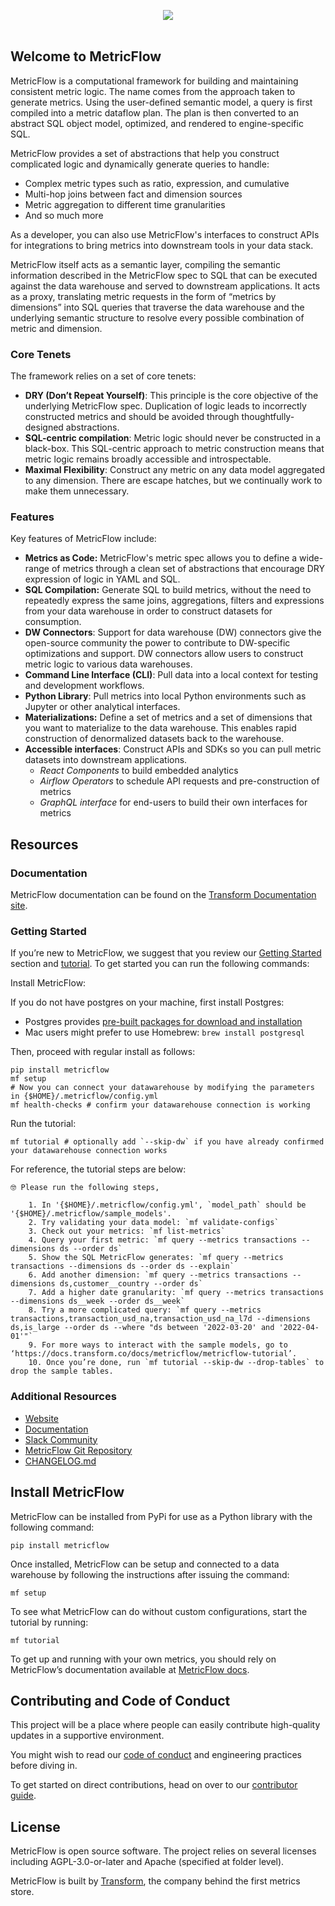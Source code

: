 <p align="center">
<img src="assets/MetricFlow_logo.png" />
<br /><br />
</p>

## Welcome to MetricFlow

MetricFlow is a computational framework for building and maintaining consistent metric logic. The name comes from the approach taken to generate metrics. Using the user-defined semantic model, a query is first compiled into a metric dataflow plan. The plan is then converted to an abstract SQL object model, optimized, and rendered to engine-specific SQL.

MetricFlow provides a set of abstractions that help you construct complicated logic and dynamically generate queries to handle:

- Complex metric types such as ratio, expression, and cumulative
- Multi-hop joins between fact and dimension sources
- Metric aggregation to different time granularities
- And so much more

As a developer, you can also use MetricFlow's interfaces to construct APIs for integrations to bring metrics into downstream tools in your data stack.

MetricFlow itself acts as a semantic layer, compiling the semantic information described in the MetricFlow spec to SQL that can be executed against the data warehouse and served to downstream applications. It acts as a proxy, translating metric requests in the form of “metrics by dimensions” into SQL queries that traverse the data warehouse and the underlying semantic structure to resolve every possible combination of metric and dimension.

### Core Tenets

The framework relies on a set of core tenets:

- **DRY (Don’t Repeat Yourself)**: This principle is the core objective of the underlying MetricFlow spec. Duplication of logic leads to incorrectly constructed metrics and should be avoided through thoughtfully-designed abstractions.
- **SQL-centric compilation**: Metric logic should never be constructed in a black-box. This SQL-centric approach to metric construction means that metric logic remains broadly accessible and introspectable.
- **Maximal Flexibility**: Construct any metric on any data model aggregated to any dimension. There are escape hatches, but we continually work to make them unnecessary.

### Features

Key features of MetricFlow include:

- **Metrics as Code:** MetricFlow's metric spec allows you to define a wide-range of metrics through a clean set of abstractions that encourage DRY expression of logic in YAML and SQL.
- **SQL Compilation:** Generate SQL to build metrics, without the need to repeatedly express the same joins, aggregations, filters and expressions from your data warehouse in order to construct datasets for consumption.
- **DW Connectors**: Support for data warehouse (DW) connectors give the open-source community the power to contribute to DW-specific optimizations and support. DW connectors allow users to construct metric logic to various data warehouses.
- **Command Line Interface (CLI)**: Pull data into a local context for testing and development workflows.
- **Python Library**: Pull metrics into local Python environments such as Jupyter or other analytical interfaces.
- **Materializations:** Define a set of metrics and a set of dimensions that you want to materialize to the data warehouse. This enables rapid construction of denormalized datasets back to the warehouse.
- **Accessible interfaces**: Construct APIs and SDKs so you can pull metric datasets into downstream applications.
  - _React Components_ to build embedded analytics
  - _Airflow Operators_ to schedule API requests and pre-construction of metrics
  - _GraphQL interface_ for end-users to build their own interfaces for metrics

## Resources

### Documentation

MetricFlow documentation can be found on the [Transform Documentation site](https://docs.transform.co/docs/overview/metricflow-overview).

### Getting Started

If you’re new to MetricFlow, we suggest that you review our [Getting Started](https://docs.transform.co/docs/metricflow/getting-started) section and [tutorial](https://docs.transform.co/docs/metricflow/metricflow-tutorial). To get started you can run the following commands:

Install MetricFlow:

If you do not have postgres on your machine, first install Postgres:
- Postgres provides [pre-built packages for download and installation](https://www.postgresql.org/download/)
- Mac users might prefer to use Homebrew: `brew install postgresql`

Then, proceed with regular install as follows:

```
pip install metricflow
mf setup
# Now you can connect your datawarehouse by modifying the parameters in {$HOME}/.metricflow/config.yml
mf health-checks # confirm your datawarehouse connection is working
```

Run the tutorial:

```
mf tutorial # optionally add `--skip-dw` if you have already confirmed your datawarehouse connection works
```

For reference, the tutorial steps are below:

```
🤓 Please run the following steps,

    1. In '{$HOME}/.metricflow/config.yml', `model_path` should be '{$HOME}/.metricflow/sample_models'.
    2. Try validating your data model: `mf validate-configs`
    3. Check out your metrics: `mf list-metrics`
    4. Query your first metric: `mf query --metrics transactions --dimensions ds --order ds`
    5. Show the SQL MetricFlow generates: `mf query --metrics transactions --dimensions ds --order ds --explain`
    6. Add another dimension: `mf query --metrics transactions --dimensions ds,customer__country --order ds`
    7. Add a higher date granularity: `mf query --metrics transactions --dimensions ds__week --order ds__week`
    8. Try a more complicated query: `mf query --metrics transactions,transaction_usd_na,transaction_usd_na_l7d --dimensions ds,is_large --order ds --where "ds between '2022-03-20' and '2022-04-01'"`
    9. For more ways to interact with the sample models, go to ‘https://docs.transform.co/docs/metricflow/metricflow-tutorial’.
    10. Once you’re done, run `mf tutorial --skip-dw --drop-tables` to drop the sample tables.
```

### Additional Resources

- [Website](https://transform.co/metricflow)
- [Documentation](https://docs.transform.co/docs/overview/metricflow-overview)
- [Slack Community](https://community.transform.co/metricflow-signup)
- [MetricFlow Git Repository](https://github.com/transform-data/metricflow)
- [CHANGELOG.md](CHANGELOG.md)

## Install MetricFlow

MetricFlow can be installed from PyPi for use as a Python library with the following command:

`pip install metricflow`

Once installed, MetricFlow can be setup and connected to a data warehouse by following the instructions after issuing the command:

`mf setup`

To see what MetricFlow can do without custom configurations, start the tutorial by running:

`mf tutorial`

To get up and running with your own metrics, you should rely on MetricFlow’s documentation available at [MetricFlow docs](https://docs.transform.co/docs/metricflow/guides/introduction).

## Contributing and Code of Conduct

This project will be a place where people can easily contribute high-quality updates in a supportive environment.

You might wish to read our [code of conduct](http://community.transform.co/metricflow-signup) and <LINK> engineering practices </LINK> before diving in.

To get started on direct contributions, head on over to our [contributor guide](CONTRIBUTING.md).

## License

MetricFlow is open source software. The project relies on several licenses including AGPL-3.0-or-later and Apache (specified at folder level).

MetricFlow is built by [Transform](https://transform.co/), the company behind the first metrics store.
